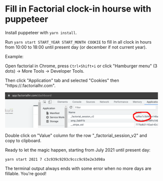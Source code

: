 # Fill in Factorial clock-in hourse with puppeteer

Install puppeteer with `yarn install`.

Run `yarn start START_YEAR START_MONTH COOKIE` to fill in all clock in
hours from 10:00 to 18:00 until present day (or december if not current year).

Example:

Open factorial in Chrome, press `Ctrl+Shift+i` or click "Hamburger menu" (3 
dots) -> More Tools -> Developer Tools.

Then click "Application" tab and selected "Cookies" then
"https://<whatever>.factorialhr.com".

![Screenshot of developer tools](cookie.png)

Double click on "Value" column for the row "_factorial_session_v2" and copy to
clipboard.

Ready to let the magic happen, starting from July 2021 until present day:

```
yarn start 2021 7 c3c939c9293c9ccc9c93e2e3d98a
```

The terminal output always ends with some error when no more days are fillable.
You're good!
